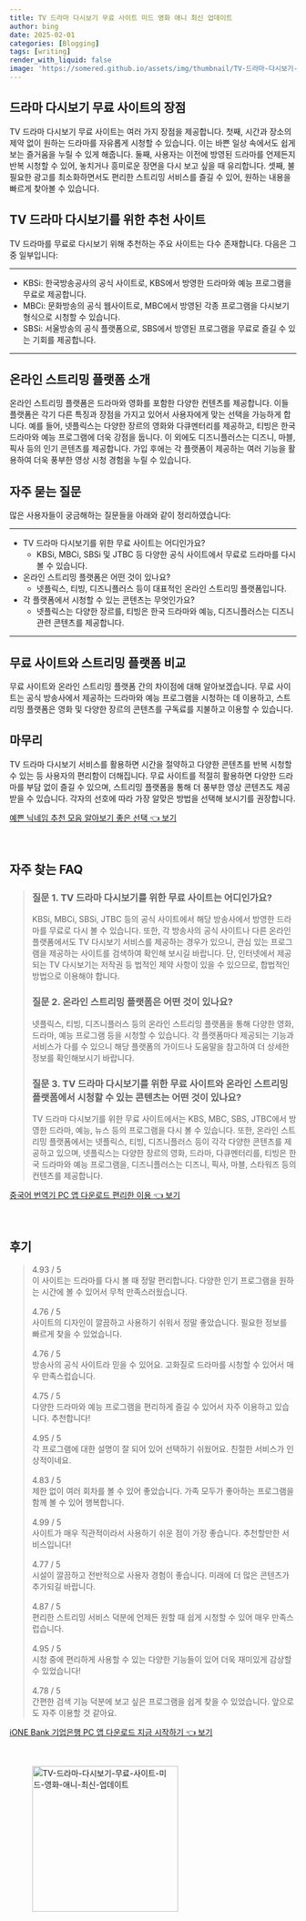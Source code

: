 ```yaml
---
title: TV 드라마 다시보기 무료 사이트 미드 영화 애니 최신 업데이트
author: bing
date: 2025-02-01
categories: [Blogging]
tags: [writing]
render_with_liquid: false
image: 'https://somered.github.io/assets/img/thumbnail/TV-드라마-다시보기-무료-사이트-미드-영화-애니-최신-업데이트.webp'
---
```



<h2 id='드라마 다시보기 무료 사이트의 장점'>드라마 다시보기 무료 사이트의 장점</h2>

<p>TV 드라마 다시보기 무료 사이트는 여러 가지 장점을 제공합니다. 첫째, 시간과 장소의 제약 없이 원하는 드라마를 자유롭게 시청할 수 있습니다. 이는 바쁜 일상 속에서도 쉽게 보는 즐거움을 누릴 수 있게 해줍니다. 둘째, 사용자는 이전에 방영된 드라마를 언제든지 반복 시청할 수 있어, 놓치거나 흥미로운 장면을 다시 보고 싶을 때 유리합니다. 셋째, 불필요한 광고를 최소화하면서도 편리한 스트리밍 서비스를 즐길 수 있어, 원하는 내용을 빠르게 찾아볼 수 있습니다.</p>

<h2 id='TV 드라마 다시보기를 위한 추천 사이트'>TV 드라마 다시보기를 위한 추천 사이트</h2>

<p>TV 드라마를 무료로 다시보기 위해 추천하는 주요 사이트는 다수 존재합니다. 다음은 그 중 일부입니다:</p>

<hr />

<ul>
    <li>KBSi: 한국방송공사의 공식 사이트로, KBS에서 방영한 드라마와 예능 프로그램을 무료로 제공합니다.</li>
    <li>MBCi: 문화방송의 공식 웹사이트로, MBC에서 방영된 각종 프로그램을 다시보기 형식으로 시청할 수 있습니다.</li>
    <li>SBSi: 서울방송의 공식 플랫폼으로, SBS에서 방영된 프로그램을 무료로 즐길 수 있는 기회를 제공합니다.</li>
</ul>

<hr />

<h2 id='온라인 스트리밍 플랫폼 소개'>온라인 스트리밍 플랫폼 소개</h2>

<p>온라인 스트리밍 플랫폼은 드라마와 영화를 포함한 다양한 컨텐츠를 제공합니다. 이들 플랫폼은 각기 다른 특징과 장점을 가지고 있어서 사용자에게 맞는 선택을 가능하게 합니다. 예를 들어, 넷플릭스는 다양한 장르의 영화와 다큐멘터리를 제공하고, 티빙은 한국 드라마와 예능 프로그램에 더욱 강점을 둡니다. 이 외에도 디즈니플러스는 디즈니, 마블, 픽사 등의 인기 콘텐츠를 제공합니다. 가입 후에는 각 플랫폼이 제공하는 여러 기능을 활용하여 더욱 풍부한 영상 시청 경험을 누릴 수 있습니다.</p>

<h2 id='자주 묻는 질문'>자주 묻는 질문</h2>

<p>많은 사용자들이 궁금해하는 질문들을 아래와 같이 정리하였습니다:</p>

<hr />

<ul>
    <li>TV 드라마 다시보기를 위한 무료 사이트는 어디인가요?
        <ul>
            <li>KBSi, MBCi, SBSi 및 JTBC 등 다양한 공식 사이트에서 무료로 드라마를 다시 볼 수 있습니다.</li>
        </ul>
    </li>
    <li>온라인 스트리밍 플랫폼은 어떤 것이 있나요?
        <ul>
            <li>넷플릭스, 티빙, 디즈니플러스 등이 대표적인 온라인 스트리밍 플랫폼입니다.</li>
        </ul>
    </li>
    <li>각 플랫폼에서 시청할 수 있는 콘텐츠는 무엇인가요?
        <ul>
            <li>넷플릭스는 다양한 장르를, 티빙은 한국 드라마와 예능, 디즈니플러스는 디즈니 관련 콘텐츠를 제공합니다.</li>
        </ul>
    </li>
</ul>

<hr />

<h2 id='무료 사이트와 스트리밍 플랫폼 비교'>무료 사이트와 스트리밍 플랫폼 비교</h2>

<p>무료 사이트와 온라인 스트리밍 플랫폼 간의 차이점에 대해 알아보겠습니다. 무료 사이트는 공식 방송사에서 제공하는 드라마와 예능 프로그램을 시청하는 데 이용하고, 스트리밍 플랫폼은 영화 및 다양한 장르의 콘텐츠를 구독료를 지불하고 이용할 수 있습니다.</p>

<h2 id='마무리'>마무리</h2>

<p>TV 드라마 다시보기 서비스를 활용하면 시간을 절약하고 다양한 콘텐츠를 반복 시청할 수 있는 등 사용자의 편리함이 더해집니다. 무료 사이트를 적절히 활용하면 다양한 드라마를 부담 없이 즐길 수 있으며, 스트리밍 플랫폼을 통해 더 풍부한 영상 콘텐츠도 제공받을 수 있습니다. 각자의 선호에 따라 가장 알맞은 방법을 선택해 보시기를 권장합니다.</p>


<p><a class="click-button" title="예쁜 닉네임 추천 모음 알아보기 좋은 선택" href="https://somered.github.io/posts/%EC%98%88%EC%81%9C-%EB%8B%89%EB%84%A4%EC%9E%84-%EC%B6%94%EC%B2%9C-%EB%AA%A8%EC%9D%8C-%EC%95%8C%EC%95%84%EB%B3%B4%EA%B8%B0-%EC%A2%8B%EC%9D%80-%EC%84%A0%ED%83%9D/" rel="dofollow">예쁜 닉네임 추천 모음 알아보기 좋은 선택 👈 보기</a></p><br>
<h2 id='자주_찾는_FAQ'>자주 찾는 FAQ</h2>
<div itemscope="" itemtype="https://schema.org/FAQPage"> 
<blockquote> 
<div itemscope="" itemprop="mainEntity" itemtype="https://schema.org/Question"> 
<h3 itemprop="name">질문 1. TV 드라마 다시보기를 위한 무료 사이트는 어디인가요?</h3> 
<div itemscope="" itemprop="acceptedAnswer" itemtype="https://schema.org/Answer"> 
<span itemprop="text"> 
<p>KBSi, MBCi, SBSi, JTBC 등의 공식 사이트에서 해당 방송사에서 방영한 드라마를 무료로 다시 볼 수 있습니다. 또한, 각 방송사의 공식 사이트나 다른 온라인 플랫폼에서도 TV 다시보기 서비스를 제공하는 경우가 있으니, 관심 있는 프로그램을 제공하는 사이트를 검색하여 확인해 보시길 바랍니다. 단, 인터넷에서 제공되는 TV 다시보기는 저작권 등 법적인 제약 사항이 있을 수 있으므로, 합법적인 방법으로 이용해야 합니다.</p> 
</span> 
</div> 
</div> 

<div itemscope="" itemprop="mainEntity" itemtype="https://schema.org/Question"> 
<h3 itemprop="name">질문 2. 온라인 스트리밍 플랫폼은 어떤 것이 있나요?</h3> 
<div itemscope="" itemprop="acceptedAnswer" itemtype="https://schema.org/Answer"> 
<span itemprop="text"> 
<p>넷플릭스, 티빙, 디즈니플러스 등의 온라인 스트리밍 플랫폼을 통해 다양한 영화, 드라마, 예능 프로그램 등을 시청할 수 있습니다. 각 플랫폼마다 제공되는 기능과 서비스가 다를 수 있으니 해당 플랫폼의 가이드나 도움말을 참고하여 더 상세한 정보를 확인해보시기 바랍니다.</p> 
</span> 
</div> 
</div> 

<div itemscope="" itemprop="mainEntity" itemtype="https://schema.org/Question"> 
<h3 itemprop="name">질문 3. TV 드라마 다시보기를 위한 무료 사이트와 온라인 스트리밍 플랫폼에서 시청할 수 있는 콘텐츠는 어떤 것이 있나요?</h3> 
<div itemscope="" itemprop="acceptedAnswer" itemtype="https://schema.org/Answer"> 
<span itemprop="text"> 
<p>TV 드라마 다시보기를 위한 무료 사이트에서는 KBS, MBC, SBS, JTBC에서 방영한 드라마, 예능, 뉴스 등의 프로그램을 다시 볼 수 있습니다. 또한, 온라인 스트리밍 플랫폼에서는 넷플릭스, 티빙, 디즈니플러스 등이 각각 다양한 콘텐츠를 제공하고 있으며, 넷플릭스는 다양한 장르의 영화, 드라마, 다큐멘터리를, 티빙은 한국 드라마와 예능 프로그램을, 디즈니플러스는 디즈니, 픽사, 마블, 스타워즈 등의 컨텐츠를 제공합니다.</p> 
</span> 
</div> 
</div> 
</blockquote> 
</div>
<p><a class="click-button" title="중국어 번역기 PC 앱 다운로드 편리한 이용" href="https://somered.github.io/posts/%EC%A4%91%EA%B5%AD%EC%96%B4-%EB%B2%88%EC%97%AD%EA%B8%B0-PC-%EC%95%B1-%EB%8B%A4%EC%9A%B4%EB%A1%9C%EB%93%9C-%ED%8E%B8%EB%A6%AC%ED%95%9C-%EC%9D%B4%EC%9A%A9/" rel="dofollow">중국어 번역기 PC 앱 다운로드 편리한 이용 👈 보기</a></p><br>
<h2 id='후기'>후기</h2>
<div itemscope itemtype="https://schema.org/Product">
  <blockquote>
  <div itemprop="review" itemscope itemtype="https://schema.org/Review">
      <div itemprop="reviewRating" itemscope itemtype="https://schema.org/Rating"> <span itemprop="ratingValue">4.93</span> / <span itemprop="bestRating">5</span> </div>
      <span itemprop="reviewBody">이 사이트는 드라마를 다시 볼 때 정말 편리합니다. 다양한 인기 프로그램을 원하는 시간에 볼 수 있어서 무척 만족스러웠습니다.</span>
  </div>
  <br>
  <div itemprop="review" itemscope itemtype="https://schema.org/Review">
      <div itemprop="reviewRating" itemscope itemtype="https://schema.org/Rating"> <span itemprop="ratingValue">4.76</span> / <span itemprop="bestRating">5</span> </div>
      <span itemprop="reviewBody">사이트의 디자인이 깔끔하고 사용하기 쉬워서 정말 좋았습니다. 필요한 정보를 빠르게 찾을 수 있었습니다.</span>
  </div>
  <br>
  <div itemprop="review" itemscope itemtype="https://schema.org/Review">
      <div itemprop="reviewRating" itemscope itemtype="https://schema.org/Rating"> <span itemprop="ratingValue">4.76</span> / <span itemprop="bestRating">5</span> </div>
      <span itemprop="reviewBody">방송사의 공식 사이트라 믿을 수 있어요. 고화질로 드라마를 시청할 수 있어서 매우 만족스럽습니다.</span>
  </div>
  <br>
  <div itemprop="review" itemscope itemtype="https://schema.org/Review">
      <div itemprop="reviewRating" itemscope itemtype="https://schema.org/Rating"> <span itemprop="ratingValue">4.75</span> / <span itemprop="bestRating">5</span> </div>
      <span itemprop="reviewBody">다양한 드라마와 예능 프로그램을 편리하게 즐길 수 있어서 자주 이용하고 있습니다. 추천합니다!</span>
  </div>
  <br>
  <div itemprop="review" itemscope itemtype="https://schema.org/Review">
      <div itemprop="reviewRating" itemscope itemtype="https://schema.org/Rating"> <span itemprop="ratingValue">4.95</span> / <span itemprop="bestRating">5</span> </div>
      <span itemprop="reviewBody">각 프로그램에 대한 설명이 잘 되어 있어 선택하기 쉬웠어요. 친절한 서비스가 인상적이네요.</span>
  </div>
  <br>
  <div itemprop="review" itemscope itemtype="https://schema.org/Review">
      <div itemprop="reviewRating" itemscope itemtype="https://schema.org/Rating"> <span itemprop="ratingValue">4.83</span> / <span itemprop="bestRating">5</span> </div>
      <span itemprop="reviewBody">제한 없이 여러 회차를 볼 수 있어 좋았습니다. 가족 모두가 좋아하는 프로그램을 함께 볼 수 있어 행복합니다.</span>
  </div>
  <br>
  <div itemprop="review" itemscope itemtype="https://schema.org/Review">
      <div itemprop="reviewRating" itemscope itemtype="https://schema.org/Rating"> <span itemprop="ratingValue">4.99</span> / <span itemprop="bestRating">5</span> </div>
      <span itemprop="reviewBody">사이트가 매우 직관적이라서 사용하기 쉬운 점이 가장 좋습니다. 추천할만한 서비스입니다!</span>
  </div>
  <br>
  <div itemprop="review" itemscope itemtype="https://schema.org/Review">
      <div itemprop="reviewRating" itemscope itemtype="https://schema.org/Rating"> <span itemprop="ratingValue">4.77</span> / <span itemprop="bestRating">5</span> </div>
      <span itemprop="reviewBody">시설이 깔끔하고 전반적으로 사용자 경험이 좋습니다. 미래에 더 많은 콘텐츠가 추가되길 바랍니다.</span>
  </div>
  <br>
  <div itemprop="review" itemscope itemtype="https://schema.org/Review">
      <div itemprop="reviewRating" itemscope itemtype="https://schema.org/Rating"> <span itemprop="ratingValue">4.87</span> / <span itemprop="bestRating">5</span> </div>
      <span itemprop="reviewBody">편리한 스트리밍 서비스 덕분에 언제든 원할 때 쉽게 시청할 수 있어 매우 만족스럽습니다.</span>
  </div>
  <br>
  <div itemprop="review" itemscope itemtype="https://schema.org/Review">
      <div itemprop="reviewRating" itemscope itemtype="https://schema.org/Rating"> <span itemprop="ratingValue">4.95</span> / <span itemprop="bestRating">5</span> </div>
      <span itemprop="reviewBody">시청 중에 편리하게 사용할 수 있는 다양한 기능들이 있어 더욱 재미있게 감상할 수 있었습니다!</span>
  </div>
  <br>
  <div itemprop="review" itemscope itemtype="https://schema.org/Review">
      <div itemprop="reviewRating" itemscope itemtype="https://schema.org/Rating"> <span itemprop="ratingValue">4.78</span> / <span itemprop="bestRating">5</span> </div>
      <span itemprop="reviewBody">간편한 검색 기능 덕분에 보고 싶은 프로그램을 쉽게 찾을 수 있었습니다. 앞으로도 자주 이용할 것 같아요.</span>
  </div>
  </blockquote>
</div>
<p><a class="click-button" title="iONE Bank 기업은행 PC 앱 다운로드 지금 시작하기" href="https://somered.github.io/posts/iONE-Bank-%EA%B8%B0%EC%97%85%EC%9D%80%ED%96%89-PC-%EC%95%B1-%EB%8B%A4%EC%9A%B4%EB%A1%9C%EB%93%9C-%EC%A7%80%EA%B8%88-%EC%8B%9C%EC%9E%91%ED%95%98%EA%B8%B0/" rel="dofollow">iONE Bank 기업은행 PC 앱 다운로드 지금 시작하기 👈 보기</a></p><br>
<figure class="image"><img src="https://somered.github.io/assets/img/thumbnail/TV-드라마-다시보기-무료-사이트-미드-영화-애니-최신-업데이트.webp" alt="TV-드라마-다시보기-무료-사이트-미드-영화-애니-최신-업데이트" width="256" height="256"></figure>